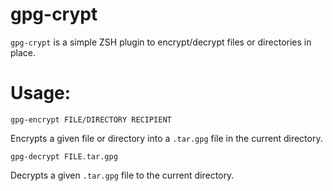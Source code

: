 # gpg-crypt

`gpg-crypt` is a simple ZSH plugin to encrypt/decrypt files or directories in place.

# Usage:

`gpg-encrypt FILE/DIRECTORY RECIPIENT`

Encrypts a given file or directory into a `.tar.gpg` file in the current directory.

`gpg-decrypt FILE.tar.gpg`

Decrypts a given `.tar.gpg` file to the current directory.
